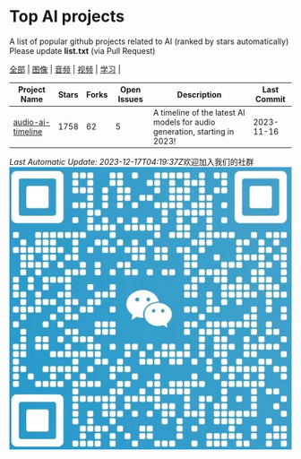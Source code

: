 # Top AI projects
A list of popular github projects related to AI (ranked by stars automatically)
Please update **list.txt** (via Pull Request)

<a href="./README.md">全部</a> |   <a href="./READMEpicture.md">图像</a> |   <a href="./READMEaudio.md">音频</a> | <a href="./READMEvideo.md">视频</a> | <a href="./READMElearn.md">学习</a> | 

| Project Name | Stars | Forks | Open Issues | Description | Last Commit |
| ------------ | ----- | ----- | ----------- | ----------- | ----------- |
| [audio-ai-timeline](https://github.com/archinetai/audio-ai-timeline) | 1758 | 62 | 5 | A timeline of the latest AI models for audio generation, starting in 2023! | 2023-11-16 |

*Last Automatic Update: 2023-12-17T04:19:37Z*欢迎加入我们的社群 ![](https://raw.githubusercontent.com/mouuii/picture/master/weichat.jpg) 